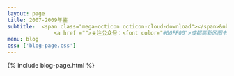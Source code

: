 ```yaml
---
layout: page
title: 2007-2009年鉴
subtitle:  <span class="mega-octicon octicon-cloud-download"></span>&nbsp;&nbsp;         
               <a href ="">关注公众号：<font color="#00FF00">成都高新区图书馆</font>，了解更多</a>
menu: blog
css: ['blog-page.css']
---
```

{% include blog-page.html %}
